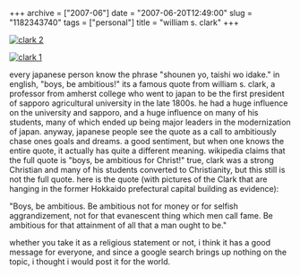 +++
archive = ["2007-06"]
date = "2007-06-20T12:49:00"
slug = "1182343740"
tags = ["personal"]
title = "william s. clark"
+++

[![clark 2][1]][2]

[![clark 1][3]][4]

every japanese person know the phrase "shounen yo, taishi wo idake." in
english, "boys, be ambitious!" its a famous quote from william s. clark,
a professor from amherst college who went to japan to be the first
president of sapporo agricultural university in the late 1800s. he had
a huge influence on the university and sapporo, and a huge influence on
many of his students, many of which ended up being major leaders in the
modernization of japan. anyway, japanese people see the quote as a call to
ambitiously chase ones goals and dreams. a good sentiment, but when one
knows the entire quote, it actually has quite a different meaning.
wikipedia claims that the full quote is "boys, be ambitious for Christ!"
true, clark was a strong Christian and many of his students converted to
Christianity, but this still is not the full quote. here is the quote
(with pictures of the Clark that are hanging in the former Hokkaido
prefectural capital building as evidence):

"Boys, be ambitious. Be ambitious not for money or for selfish
aggrandizement, not for that evanescent thing which men call fame. Be
ambitious for that attainment of all that a man ought to be."

whether you take it as a religious statement or not, i think it has a good
message for everyone, and since a google search brings up nothing on the
topic, i thought i would post it for the world.

[1]: http://farm4.static.flickr.com/3079/3129192035_31481a981e.jpg
[2]: http://www.flickr.com/photos/28471535@N02/3129192035/ (clark 2 by rjbismark90, on Flickr)
[3]: http://farm4.static.flickr.com/3128/3129193967_40c013dac0.jpg
[4]: http://www.flickr.com/photos/28471535@N02/3129193967/ (clark 1 by rjbismark90, on Flickr)

